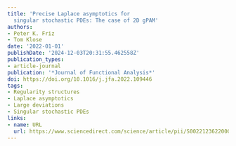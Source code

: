 ```yaml
---
title: 'Precise Laplace asymptotics for
  singular stochastic PDEs: The case of 2D gPAM'
authors:
- Peter K. Friz
- Tom Klose
date: '2022-01-01'
publishDate: '2024-12-03T20:31:55.462558Z'
publication_types:
- article-journal
publication: '*Journal of Functional Analysis*'
doi: https://doi.org/10.1016/j.jfa.2022.109446
tags:
- Regularity structures
- Laplace asymptotics
- Large deviations
- Singular stochastic PDEs
links:
- name: URL
  url: https://www.sciencedirect.com/science/article/pii/S0022123622000660
---
```

